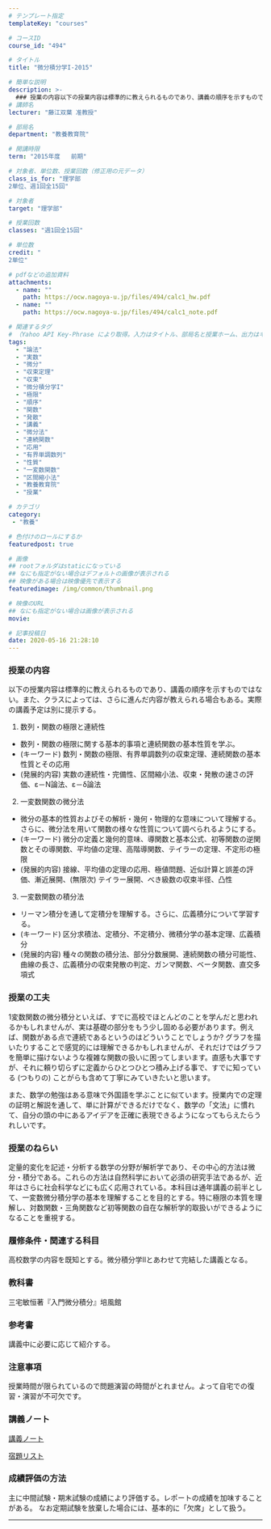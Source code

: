 ```yaml
---
# テンプレート指定
templateKey: "courses"

# コースID
course_id: "494"

# タイトル
title: "微分積分学I-2015"

# 簡単な説明
description: >-
  ### 授業の内容以下の授業内容は標準的に教えられるものであり、講義の順序を示すものではない。また、クラスによっては、さらに進んだ内容が教えられる場合もある。実際の講義予定は別に提示する。1. 数列・関数の極限と連続性-               数列・関数の極限に関する基本的事項と連続関数の基本性質を学ぶ。 ....
# 講師名
lecturer: "藤江双葉 准教授"

# 部局名
department: "教養教育院"

# 開講時限
term: "2015年度	前期"

# 対象者、単位数、授業回数（修正用の元データ）
class_is_for: "理学部
2単位、週1回全15回"

# 対象者
target: "理学部"

# 授業回数
classes: "週1回全15回"

# 単位数
credit: "
2単位"

# pdfなどの追加資料
attachments:
  - name: "" 
    path: https://ocw.nagoya-u.jp/files/494/calc1_hw.pdf
  - name: "" 
    path: https://ocw.nagoya-u.jp/files/494/calc1_note.pdf

# 関連するタグ
# （Yahoo API Key-Phrase により取得。入力はタイトル、部局名と授業ホーム、出力はキーフレーズ（tags））
tags:
  - "論法"
  - "実数"
  - "微分"
  - "収束定理"
  - "収束"
  - "微分積分学I"
  - "極限"
  - "順序"
  - "関数"
  - "発散"
  - "講義"
  - "微分法"
  - "連続関数"
  - "応用"
  - "有界単調数列"
  - "性質"
  - "一変数関数"
  - "区間縮小法"
  - "教養教育院"
  - "授業"

# カテゴリ
category:
 - "教養"

# 色付けのロールにするか
featuredpost: true

# 画像
## rootフォルダはstaticになっている
## なにも指定がない場合はデフォルトの画像が表示される
## 映像がある場合は映像優先で表示する
featuredimage: /img/common/thumbnail.png

# 映像のURL
## なにも指定がない場合は画像が表示される
movie: 

# 記事投稿日
date: 2020-05-16 21:28:10
---
```


### 授業の内容
以下の授業内容は標準的に教えられるものであり、講義の順序を示すものではない。また、クラスによっては、さらに進んだ内容が教えられる場合もある。実際の講義予定は別に提示する。


1. 数列・関数の極限と連続性

-  数列・関数の極限に関する基本的事項と連続関数の基本性質を学ぶ。<br>
-  (キーワード) 数列・関数の極限、有界単調数列の収束定理、連続関数の基本性質とその応用<br>
-  (発展的内容) 実数の連続性・完備性、区間縮小法、収束・発散の速さの評価、&epsilon;－&Nu;論法、&epsilon;－&delta;論法<br>

2. 一変数関数の微分法

-  微分の基本的性質およびその解析・幾何・物理的な意味について理解する。さらに、微分法を用いて関数の様々な性質について調べられるようにする。<br>
-  (キーワード) 微分の定義と幾何的意味、導関数と基本公式、初等関数の逆関数とその導関数、平均値の定理、高階導関数、テイラーの定理、不定形の極限<br>
-  (発展的内容) 接線、平均値の定理の応用、極値問題、近似計算と誤差の評価、漸近展開、(無限次) テイラー展開、べき級数の収束半径、凸性<br>

3. 一変数関数の積分法

-  リーマン積分を通して定積分を理解する。さらに、広義積分について学習する。<br>
-  (キーワード) 区分求積法、定積分、不定積分、微積分学の基本定理、広義積分<br>
-  (発展的内容) 種々の関数の積分法、部分分数展開、連続関数の積分可能性、曲線の長さ、広義積分の収束発散の判定、ガンマ関数、ベータ関数、直交多項式<br>


### 授業の工夫

1変数関数の微分積分といえば、すでに高校でほとんどのことを学んだと思われるかもしれませんが、実は基礎の部分をもう少し固める必要があります。例えば、関数がある点で連続であるというのはどういうことでしょうか? グラフを描いたりすることで感覚的には理解できるかもしれませんが、それだけではグラフを簡単に描けないような複雑な関数の扱いに困ってしまいます。直感も大事ですが、それに頼り切らずに定義からひとつひとつ積み上げる事で、すでに知っている (つもりの) ことがらも含めて丁寧にみていきたいと思います。

また、数学の勉強はある意味で外国語を学ぶことに似ています。授業内での定理の証明と解説を通して、単に計算ができるだけでなく、数学の「文法」に慣れて、自分の頭の中にあるアイデアを正確に表現できるようになってもらえたらうれしいです。





### 授業のねらい

定量的変化を記述・分析する数学の分野が解析学であり、その中心的方法は微分・積分である。これらの方法は自然科学において必須の研究手法であるが、近年はさらに社会科学などにも広く応用されている。本科目は通年講義の前半として、一変数微分積分学の基本を理解することを目的とする。特に極限の本質を理解し、対数関数・三角関数など初等関数の自在な解析学的取扱いができるようになることを重視する。

### 履修条件・関連する科目

高校数学の内容を既知とする。微分積分学Ⅱとあわせて完結した講義となる。

### 教科書

三宅敏恒著『入門微分積分』培風館

### 参考書

講義中に必要に応じて紹介する。

### 注意事項

授業時間が限られているので問題演習の時間がとれません。よって自宅での復習・演習が不可欠です。





### 講義ノート

[講義ノート](https://ocw.nagoya-u.jp/files/494/calc1_note.pdf) 

[宿題リスト](https://ocw.nagoya-u.jp/files/494/calc1_hw.pdf) 





### 成績評価の方法

主に中間試験・期末試験の成績により評価する。レポートの成績を加味することがある。 なお定期試験を放棄した場合には、基本的に「欠席」として扱う。





-----